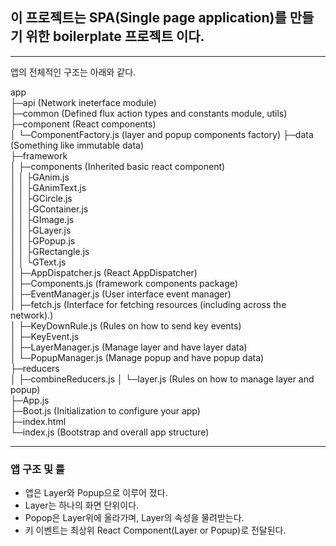 ## 이 프로젝트는 SPA(Single page application)를 만들기 위한 boilerplate 프로젝트 이다.

---

앱의 전체적인 구조는 아래와 같다.

app  
├─api (Network ineterface module)  
├─common (Defined flux action types and constants module, utils)  
├─component (React components)  
│  └─ComponentFactory.js (layer and popup components factory)
├─data (Something like immutable data)  
├─framework  
│  ├─components (Inherited basic react component)  
│  │  ├GAnim.js  
│  │  ├GAnimText.js  
│  │  ├GCircle.js  
│  │  ├GContainer.js  
│  │  ├GImage.js  
│  │  ├GLayer.js  
│  │  ├GPopup.js  
│  │  ├GRectangle.js  
│  │  └GText.js  
│  ├─AppDispatcher.js (React AppDispatcher)  
│  ├─Components.js (framework components package)  
│  ├─EventManager.js (User interface event manager)  
│  ├─fetch.js (Interface for fetching resources (including across the network).)  
│  ├─KeyDownRule.js (Rules on how to send key events)  
│  ├─KeyEvent.js  
│  ├─LayerManager.js (Manage layer and have layer data)  
│  └─PopupManager.js (Manage popup and have popup data)  
├─reducers  
│  ├─combineReducers.js
│  └─layer.js (Rules on how to manage layer and popup)  
├─App.js  
├─Boot.js (Initialization to configure your app)  
├─index.html  
└─index.js (Bootstrap and overall app structure)  

---

### 앱 구조 및 룰
* 앱은 Layer와 Popup으로 이루어 졌다.
* Layer는 하나의 화면 단위이다.
* Popop은 Layer위에 올라가며, Layer의 속성을 물려받는다.
* 키 이벤트는 최상위 React Component(Layer or Popup)로 전달된다.
